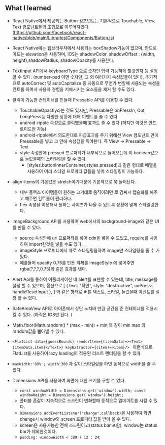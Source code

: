 ## What I learned

- React Native에서 제공되는 Button 컴포넌트는 기본적으로 Touchable, View, Text 컴포넌트들의 조합으로 이루어져있다. (https://github.com/facebook/react-native/blob/main/Libraries/Components/Button.js)

- React Native에는 웹브라우저에서 사용되는 boxShadow기능이 없으며, 안드로이드는 elevation을 사용하며, IOS는 shadowColor, shadowOffset : {width, height},shadowRadius, shadowOpacity를 사용한다.

- TextInput API에서 keyboardType 으로 숫자만 입력 가능하게 할것인지 등 설정 할 수 있다. (number-pad 이면 숫자만, 그 외 여러가지 속성값들이 있다), 추가적으로 autoCorrect 및 autoCapitalize 등 자동으로 무언가 변할때 사용되는 속성을 컨트롤 하여서 사용자 경험을 저해시키는 요소들을 제거 할 수도 있다.

- 클릭이 가능한 컨테이너를 만들때 Pressable API를 이용할 수 있다.

  - TouchableOpactiy라는 것도 있지만, Pressable은 onPressIn, Out, LongPress등 다양한 상황에 대해 이벤트를 줄 수 있따.
  - android-ripple 속성으로 클릭했을때 효과도 줄 수 있다 (하지만 이것은 안드로이드만 가능)
  - android-ripple에서 의도한대로 파급효과를 주기 위해선 View 컴포넌트 안에 Pressable을 넣고 그 안에 속성값을 줘야한다. 즉 View -> Pressable -> Text
  - style 속성안에 pressed 프로퍼티가 내부적으로 들어오는데 이 boolean값으로 눌렀을때의 스타일링을 할 수 있다.
    - [styles.buttonInnerContainer,styles.pressed]과 같은 형태로 배열을 사용하여 여러 스타일 프로퍼티 값들을 넣어 스타일링이 가능하다.

- align-items의 기본값은 stretch이기때문에 기본적으로 쭉 늘어난다.

  - 내부 플렉스 아이템들이 원하는 크기대로 움직이려면 <View/> 로 감싸서 캡슐화를 해주고 해주면 컨트롤이 편리하다.
  - flex 속성을 이용해서 원하는 사이즈가 나올 수 있도록 상황에 맞게 스타일링한다.

- ImageBackground API를 사용하여 web에서의 background-image와 같은 UI를 만들 수 있다.

  - source 속성안에 uri 프로퍼티를 넣어 cdn을 넣을 수 도있고, require를 사용하여 import한것을 넣을 수도 있다.
  - imageStyle 프로퍼티에서 따로 스타일링을하여 image만 스타일링을 줄 수 가 있다.
  - 예를들어 opacity 0.75를 만든 객체를 imageStyle 에 넣어주면 rgba(?,?,?,0.75)와 같은 효과를 낸다.

- Alert Api를 통하여 어플리케이션 내 alert를 표현할 수 있는데, title, message를 설정 할 수 있으며, 옵션으로 [
  { text: "확인", style: "destructive", onPress: handleResetInput },
  ] 와 같은 형태로 버튼 텍스트, 스타일, 눌렀을때 이벤트를 설정 할 수 있다.

- SafeAreaView API로 아이폰에서 상단 노치바 만큼 공간을 준 컨테이너를 적용시킬 수 있다. (아직은 IOS만 된다. )

- Math.floor(Math.random() \* (max - min)) + min 와 같이 min max 의 random값을 뽑아낼 수 있다.

- `<FlatList data={guessRounds} renderItem={(itemData)=><Text>{itemData.item}</Text>} keyExtractor={(item)=>item}/> ` 이런식으로 FlatList를 사용하여 lazy loading이 적용된 리스트 렌더링을 할 수 있따

- `maxWidth:'80%'; width:300` 과 같이 스타일링을 하면 동적으로 width을 줄 수 있다.

- Dimensions API를 사용하여 화면에 대한 크기를 구할 수 있다
  - `const windowWidth = Dimensions.get('window').width; const windowHeight = Dimensions.get('window').height;`
  - 폴더블 폰같이 지속적으로 스크린이 변화할때 동적으로 업데이트를 시킬 수 있다.
  - `Dimensions.addEventListener("change",callback)`을 사용하여 화면 change시 window와 screen 프로퍼티 값을 받아 올 수 있다.
  - screen은 사용가능한 전체 스크린이고(status bar 포함), window는 status bar가 제외한것이다.
  - `padding: windowWidth < 380 ? 12 : 24`;
